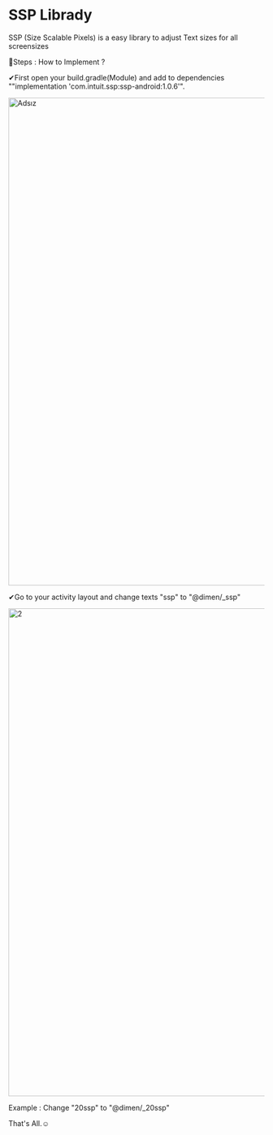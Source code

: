 # SSP Librady
 SSP (Size Scalable Pixels) is a easy library to adjust Text sizes for all screensizes
 
🎢Steps : How to Implement ?

✔First open your build.gradle(Module) and add to dependencies ""implementation 'com.intuit.ssp:ssp-android:1.0.6'".

<img width="960" alt="Adsız" src="https://user-images.githubusercontent.com/88722745/186396639-873518a6-f524-49fa-b78f-319862646625.png">

✔Go to your activity layout and change texts "ssp" to "@dimen/_ssp"

<img width="960" alt="2" src="https://user-images.githubusercontent.com/88722745/186397171-9873a88e-d085-403a-9401-aad19677f66e.png">


Example : 
Change "20ssp" to "@dimen/_20ssp"

That's All.☺
